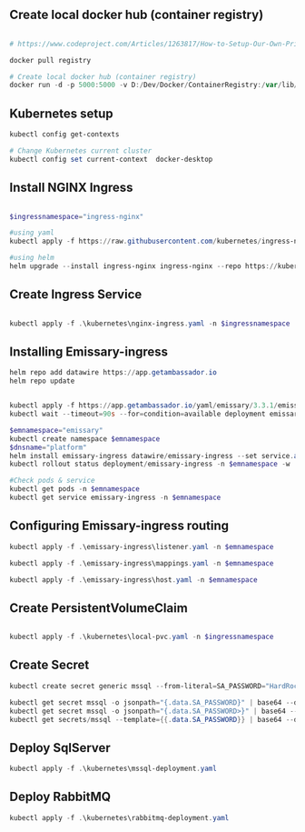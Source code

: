 ## Create local docker hub (container registry)
```powershell

# https://www.codeproject.com/Articles/1263817/How-to-Setup-Our-Own-Private-Docker-Registry

docker pull registry

# Create local docker hub (container registry)
docker run -d -p 5000:5000 -v D:/Dev/Docker/ContainerRegistry:/var/lib/registry --restart=always --name container-registry.local registry
```

## Kubernetes setup
```powershell
kubectl config get-contexts

# Change Kubernetes current cluster
kubectl config set current-context  docker-desktop
```

## Install NGINX Ingress
```powershell 

$ingressnamespace="ingress-nginx"

#using yaml
kubectl apply -f https://raw.githubusercontent.com/kubernetes/ingress-nginx/controller-v1.5.1/deploy/static/provider/cloud/deploy.yaml

#using helm 
helm upgrade --install ingress-nginx ingress-nginx --repo https://kubernetes.github.io/ingress-nginx --namespace ingress-nginx --create-namespace
```


## Create Ingress Service
```powershell 

kubectl apply -f .\kubernetes\nginx-ingress.yaml -n $ingressnamespace
```

## Installing Emissary-ingress
```powershell
helm repo add datawire https://app.getambassador.io
helm repo update


kubectl apply -f https://app.getambassador.io/yaml/emissary/3.3.1/emissary-crds.yaml
kubectl wait --timeout=90s --for=condition=available deployment emissary-apiext -n emissary-system

$emnamespace="emissary"
kubectl create namespace $emnamespace
$dnsname="platform"
helm install emissary-ingress datawire/emissary-ingress --set service.annotations."service\.beta\.kubernetes\.io/azure-dns-label-name"=$dnsname --namespace $emnamespace  
kubectl rollout status deployment/emissary-ingress -n $emnamespace -w

#Check pods & service
kubectl get pods -n $emnamespace
kubectl get service emissary-ingress -n $emnamespace
```

## Configuring Emissary-ingress routing
```powershell
kubectl apply -f .\emissary-ingress\listener.yaml -n $emnamespace

kubectl apply -f .\emissary-ingress\mappings.yaml -n $emnamespace

kubectl apply -f .\emissary-ingress\host.yaml -n $emnamespace
```


## Create PersistentVolumeClaim
```powershell 

kubectl apply -f .\kubernetes\local-pvc.yaml -n $ingressnamespace
```

## Create Secret
```powershell 
kubectl create secret generic mssql --from-literal=SA_PASSWORD="HardRock#7o7"

kubectl get secret mssql -o jsonpath="{.data.SA_PASSWORD}" | base64 --decode
kubectl get secret mssql -o jsonpath="{.data.SA_PASSWORD>}" | base64 --decode
kubectl get secrets/mssql --template={{.data.SA_PASSWORD}} | base64 --decode

```

## Deploy SqlServer
```powershell 
kubectl apply -f .\kubernetes\mssql-deployment.yaml
```

## Deploy RabbitMQ
```powershell 
kubectl apply -f .\kubernetes\rabbitmq-deployment.yaml
```